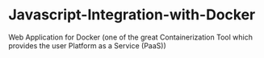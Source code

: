 # Javascript-Integration-with-Docker
Web Application for Docker (one of the great Containerization Tool which provides the user Platform as a Service (PaaS)) 
